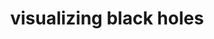 ---
layout: page
title: visualizing black holes
description: Producing black hole images from event horizon telescope data (APMTH216 final project)
img: assets/img/blackhole.png
importance: 3
category: coursework
---